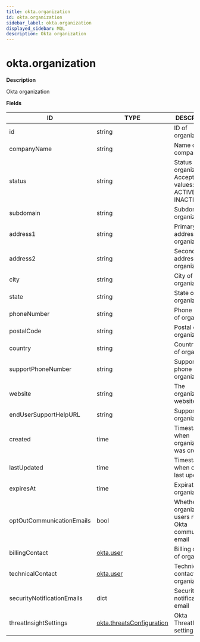 ```yaml
---
title: okta.organization
id: okta.organization
sidebar_label: okta.organization
displayed_sidebar: MQL
description: Okta organization
---
```


# okta.organization

**Description**

Okta organization

**Fields**

| ID                         | TYPE                                                      | DESCRIPTION                                                       |
| -------------------------- | --------------------------------------------------------- | ----------------------------------------------------------------- |
| id                         | string                                                    | ID of organization                                                |
| companyName                | string                                                    | Name of the company                                               |
| status                     | string                                                    | Status of organization. Accepted values: ACTIVE, INACTIVE         |
| subdomain                  | string                                                    | Subdomain of organization                                         |
| address1                   | string                                                    | Primary address of organization                                   |
| address2                   | string                                                    | Secondary address of organization                                 |
| city                       | string                                                    | City of organization                                              |
| state                      | string                                                    | State of organization                                             |
| phoneNumber                | string                                                    | Phone number of organization                                      |
| postalCode                 | string                                                    | Postal code of organization                                       |
| country                    | string                                                    | Country code of organization                                      |
| supportPhoneNumber         | string                                                    | Support help phone of organization                                |
| website                    | string                                                    | The organization's website                                        |
| endUserSupportHelpURL      | string                                                    | Support link of organization                                      |
| created                    | time                                                      | Timestamp when organization was created                           |
| lastUpdated                | time                                                      | Timestamp when org was last updated                               |
| expiresAt                  | time                                                      | Expiration of organization                                        |
| optOutCommunicationEmails  | bool                                                      | Whether the organization's users receive Okta communication email |
| billingContact             | [okta.user](okta.user.md)                                 | Billing contact of organization                                   |
| technicalContact           | [okta.user](okta.user.md)                                 | Technical contact of organization                                 |
| securityNotificationEmails | dict                                                      | Security notification email                                       |
| threatInsightSettings      | [okta.threatsConfiguration](okta.threatsconfiguration.md) | Okta ThreatInsight settings                                       |
